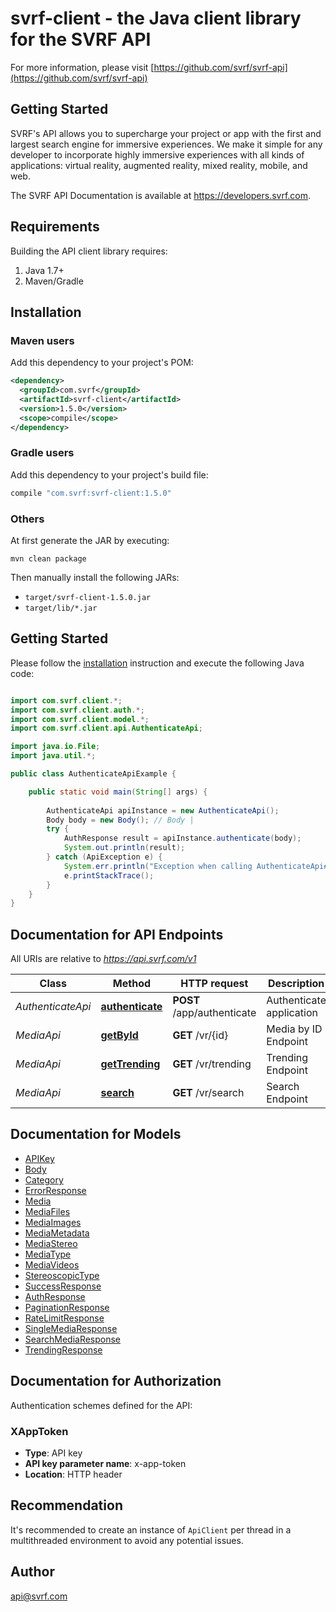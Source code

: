 # svrf-client - the Java client library for the SVRF API

For more information, please visit [https://github.com/svrf/svrf-api](https://github.com/svrf/svrf-api)

## Getting Started

SVRF's API allows you to supercharge your project or app with the first and largest search engine for immersive experiences. We make it simple for any developer to incorporate highly immersive experiences with all kinds of applications: virtual reality, augmented reality, mixed reality, mobile, and web.

The SVRF API Documentation is available at <https://developers.svrf.com>.

## Requirements

Building the API client library requires:
1. Java 1.7+
2. Maven/Gradle

## Installation

### Maven users

Add this dependency to your project's POM:

```xml
<dependency>
  <groupId>com.svrf</groupId>
  <artifactId>svrf-client</artifactId>
  <version>1.5.0</version>
  <scope>compile</scope>
</dependency>
```

### Gradle users

Add this dependency to your project's build file:

```groovy
compile "com.svrf:svrf-client:1.5.0"
```

### Others

At first generate the JAR by executing:

```shell
mvn clean package
```

Then manually install the following JARs:

* `target/svrf-client-1.5.0.jar`
* `target/lib/*.jar`

## Getting Started

Please follow the [installation](#installation) instruction and execute the following Java code:

```java

import com.svrf.client.*;
import com.svrf.client.auth.*;
import com.svrf.client.model.*;
import com.svrf.client.api.AuthenticateApi;

import java.io.File;
import java.util.*;

public class AuthenticateApiExample {

    public static void main(String[] args) {
        
        AuthenticateApi apiInstance = new AuthenticateApi();
        Body body = new Body(); // Body | 
        try {
            AuthResponse result = apiInstance.authenticate(body);
            System.out.println(result);
        } catch (ApiException e) {
            System.err.println("Exception when calling AuthenticateApi#authenticate");
            e.printStackTrace();
        }
    }
}

```

## Documentation for API Endpoints

All URIs are relative to *https://api.svrf.com/v1*

Class | Method | HTTP request | Description
------------ | ------------- | ------------- | -------------
*AuthenticateApi* | [**authenticate**](docs/AuthenticateApi.md#authenticate) | **POST** /app/authenticate | Authenticate application
*MediaApi* | [**getById**](docs/MediaApi.md#getById) | **GET** /vr/{id} | Media by ID Endpoint
*MediaApi* | [**getTrending**](docs/MediaApi.md#getTrending) | **GET** /vr/trending | Trending Endpoint
*MediaApi* | [**search**](docs/MediaApi.md#search) | **GET** /vr/search | Search Endpoint


## Documentation for Models

 - [APIKey](docs/APIKey.md)
 - [Body](docs/Body.md)
 - [Category](docs/Category.md)
 - [ErrorResponse](docs/ErrorResponse.md)
 - [Media](docs/Media.md)
 - [MediaFiles](docs/MediaFiles.md)
 - [MediaImages](docs/MediaImages.md)
 - [MediaMetadata](docs/MediaMetadata.md)
 - [MediaStereo](docs/MediaStereo.md)
 - [MediaType](docs/MediaType.md)
 - [MediaVideos](docs/MediaVideos.md)
 - [StereoscopicType](docs/StereoscopicType.md)
 - [SuccessResponse](docs/SuccessResponse.md)
 - [AuthResponse](docs/AuthResponse.md)
 - [PaginationResponse](docs/PaginationResponse.md)
 - [RateLimitResponse](docs/RateLimitResponse.md)
 - [SingleMediaResponse](docs/SingleMediaResponse.md)
 - [SearchMediaResponse](docs/SearchMediaResponse.md)
 - [TrendingResponse](docs/TrendingResponse.md)


## Documentation for Authorization

Authentication schemes defined for the API:
### XAppToken

- **Type**: API key
- **API key parameter name**: x-app-token
- **Location**: HTTP header


## Recommendation

It's recommended to create an instance of `ApiClient` per thread in a multithreaded environment to avoid any potential issues.

## Author

api@svrf.com

